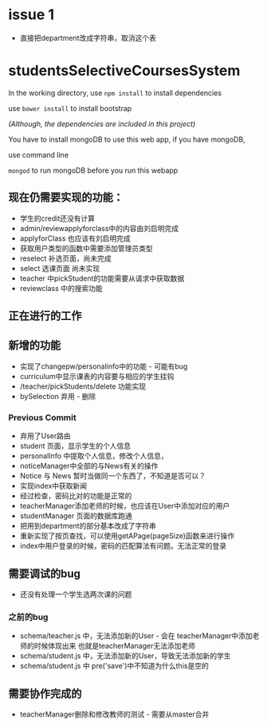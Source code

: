 # issue 1
* 直接把department改成字符串，取消这个表

# studentsSelectiveCoursesSystem

In the working directory, use
`npm install`
to install dependencies

use 
`bower install` 
to install bootstrap

*(Although, the dependencies are included in this project)*

You have to install mongoDB to use this web app, if you have mongoDB, 

use command line

`mongod`
to run mongoDB before you run this webapp

## 现在仍需要实现的功能：
* 学生的credit还没有计算
* admin/reviewapplyforclass中的内容由刘启明完成
* applyforClass 也应该有刘启明完成
* 获取用户类型的函数中需要添加管理员类型
* reselect 补选页面，尚未完成
* select 选课页面 尚未实现
* teacher 中pickStudent的功能需要从请求中获取数据
* reviewclass 中的搜索功能

## 正在进行的工作

## 新增的功能
* 实现了changepw/personalinfo中的功能 - 可能有bug
* curriculum中显示课表的内容要与相应的学生挂钩
* /teacher/pickStudents/delete 功能实现
* bySelection 弃用 - 删除

### Previous Commit
* 弃用了User路由
* student 页面，显示学生的个人信息
* personalInfo 中提取个人信息，修改个人信息，
* noticeManager中全部的与News有关的操作
* Notice 与 News 暂时当做同一个东西了，不知道是否可以？
* 实现index中获取新闻
* 经过检查，密码比对的功能是正常的
* teacherManager添加老师的时候，也应该在User中添加对应的用户
* studentManager 页面的数据库跑通
* 把用到department的部分基本改成了字符串
* 重新实现了按页查找，可以使用getAPage(pageSize)函数来进行操作
* index中用户登录的时候，密码的匹配算法有问题。无法正常的登录

## 需要调试的bug
* 还没有处理一个学生选两次课的问题

### 之前的bug
* schema/teacher.js 中，无法添加新的User - 会在 teacherManager中添加老师的时候体现出来 也就是teacherManager无法添加老师
* schema/student.js 中，无法添加新的User，导致无法添加新的学生
* schema/student.js 中 pre('save')中不知道为什么this是空的


## 需要协作完成的
* teacherManager删除和修改教师的测试 - 需要从master合并
